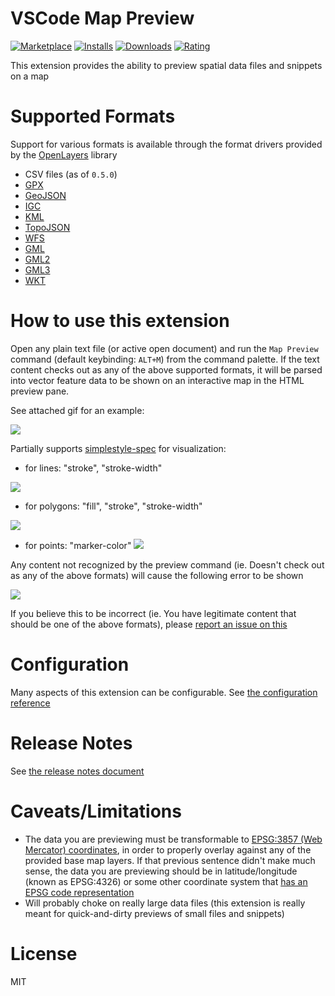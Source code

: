 # VSCode Map Preview

[![Marketplace](https://vsmarketplacebadge.apphb.com/version/jumpinjackie.vscode-map-preview.svg)](https://vsmarketplacebadge.apphb.com/version/jumpinjackie.vscode-map-preview.svg)
[![Installs](https://vsmarketplacebadge.apphb.com/installs-short/jumpinjackie.vscode-map-preview.svg)](https://vsmarketplacebadge.apphb.com/installs-short/jumpinjackie.vscode-map-preview.svg)
[![Downloads](https://vsmarketplacebadge.apphb.com/downloads-short/jumpinjackie.vscode-map-preview.svg)](https://vsmarketplacebadge.apphb.com/downloads-short/jumpinjackie.vscode-map-preview.svg)
[![Rating](https://vsmarketplacebadge.apphb.com/rating/jumpinjackie.vscode-map-preview.svg)](https://vsmarketplacebadge.apphb.com/rating/jumpinjackie.vscode-map-preview.svg)

This extension provides the ability to preview spatial data files and snippets on a map

# Supported Formats

Support for various formats is available through the format drivers provided by the [OpenLayers](http://openlayers.org/) library

 * CSV files (as of `0.5.0`)
 * [GPX](https://openlayers.org/en/latest/apidoc/module-ol_format_GPX.html)
 * [GeoJSON](https://openlayers.org/en/latest/apidoc/module-ol_format_GeoJSON.html)
 * [IGC](https://openlayers.org/en/latest/apidoc/module-ol_format_IGC.html)
 * [KML](https://openlayers.org/en/latest/apidoc/module-ol_format_KML.html)
 * [TopoJSON](http://openlayers.org/en/latest/apidoc/module-ol_format_TopoJSON.html)
 * [WFS](http://openlayers.org/en/latest/apidoc/module-ol_format_WFS.html)
 * [GML](http://openlayers.org/en/latest/apidoc/module-ol_format_GML.html)
 * [GML2](http://openlayers.org/en/latest/apidoc/module-ol_format_GML2.html)
 * [GML3](http://openlayers.org/en/latest/apidoc/module-ol_format_GML3.html)
 * [WKT](http://openlayers.org/en/latest/apidoc/module-ol_format_WKT.html)

# How to use this extension

Open any plain text file (or active open document) and run the `Map Preview` command (default keybinding: `ALT+M`) from the command palette. If the 
text content checks out as any of the above supported formats, it will be parsed into vector feature data
to be shown on an interactive map in the HTML preview pane.

See attached gif for an example:

 ![](https://github.com/jumpinjackie/vscode-map-preview/raw/master/doc/map_preview.gif)

Partially supports [simplestyle-spec](https://github.com/mapbox/simplestyle-spec/tree/master/1.1.0) for visualization:

- for lines: "stroke", "stroke-width"

 ![](https://github.com/jumpinjackie/vscode-map-preview/raw/master/./doc/lines.jpg)

- for polygons: "fill", "stroke", "stroke-width"

 ![](https://github.com/jumpinjackie/vscode-map-preview/raw/master/./doc/polygons.jpg)

- for points: "marker-color"
 ![](https://github.com/jumpinjackie/vscode-map-preview/raw/master/./doc/markers.jpg)

Any content not recognized by the preview command (ie. Doesn't check out as any of the above formats) will cause the following error to be shown

 ![](https://github.com/jumpinjackie/vscode-map-preview/raw/master/doc/preview_error.png)

If you believe this to be incorrect (ie. You have legitimate content that should be one of the above formats), please [report an issue on this](https://github.com/jumpinjackie/vscode-map-preview/issues)

# Configuration

Many aspects of this extension can be configurable. See [the configuration reference](https://github.com/jumpinjackie/vscode-map-preview/blob/master/CONFIGURATION.md)

# Release Notes

See [the release notes document](https://github.com/jumpinjackie/vscode-map-preview/blob/master/RELEASE_NOTES.md)

# Caveats/Limitations

 * The data you are previewing must be transformable to [EPSG:3857 (Web Mercator) coordinates](http://wiki.openstreetmap.org/wiki/EPSG:3857), in order to properly overlay against any of the provided base map layers. If that previous sentence didn't make much sense, the data you are previewing should be in latitude/longitude (known as EPSG:4326) or some other coordinate system that [has an EPSG code representation](http://epsg.io/) 
 * Will probably choke on really large data files (this extension is really meant for quick-and-dirty previews of small files and snippets)

# License

MIT